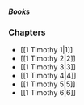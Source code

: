 ##### *[Books](--%20Bible%20--.md)*

### Chapters
- [[1 Timothy 1|1]]
- [[1 Timothy 2|2]]
- [[1 Timothy 3|3]]
- [[1 Timothy 4|4]]
- [[1 Timothy 5|5]]
- [[1 Timothy 6|6]]
